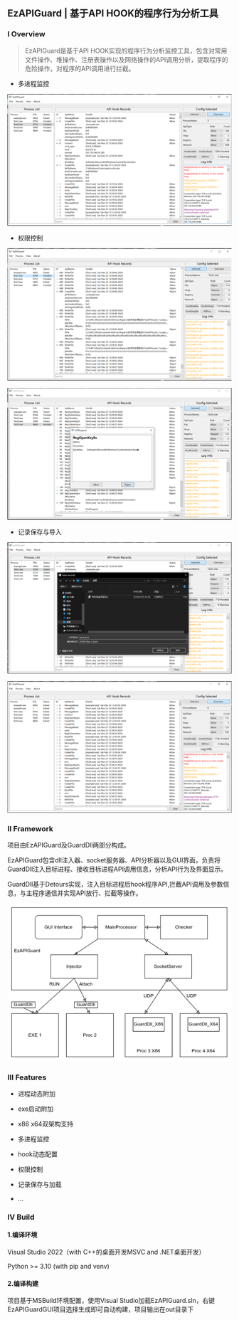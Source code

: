 ## EzAPIGuard | 基于API HOOK的程序行为分析工具

### Ⅰ Overview

> EzAPIGuard是基于API HOOK实现的程序行为分析监控工具，包含对常用文件操作、堆操作、注册表操作以及网络操作的API调用分析，提取程序的危险操作，对程序的API调用进行拦截。

- 多进程监控

![](assets/2024-03-23-12-47-17-image.png)

- 权限控制

![](assets/2024-03-23-12-48-18-image.png)

![](assets/2024-03-23-12-48-43-image.png)

- 记录保存与导入

![](assets/2024-03-23-12-49-33-image.png)

![](assets/2024-03-23-12-49-57-image.png)

### Ⅱ Framework

项目由EzAPIGuard及GuardDll两部分构成。

EzAPIGuard包含dll注入器、socket服务器、API分析器以及GUI界面，负责将GuardDll注入目标进程、接收目标进程API调用信息，分析API行为及界面显示。

GuardDll基于Detours实现，注入目标进程后hook程序API,拦截API调用及参数信息，与主程序通信并实现API放行、拦截等操作。

<img src="assets/2024-03-23-13-33-32-项目框图.png" title="" alt="" data-align="center">

### Ⅲ Features

- 进程动态附加

- exe启动附加

- x86 x64双架构支持

- 多进程监控

- hook动态配置

- 权限控制

- 记录保存与加载

- ...

### Ⅳ Build

#### 1.编译环境

Visual Studio 2022（with C++的桌面开发MSVC and .NET桌面开发）

Python >= 3.10 (with pip and venv)

#### 2.编译构建

项目基于MSBuild环境配置，使用Visual Studio加载EzAPIGuard.sln，右键EzAPIGuardGUI项目选择生成即可自动构建，项目输出在out目录下

# 
